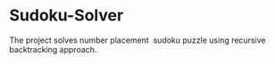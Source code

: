 # Sudoku-Solver
 ​The project solves number placement  sudoku puzzle using recursive backtracking approach.  
